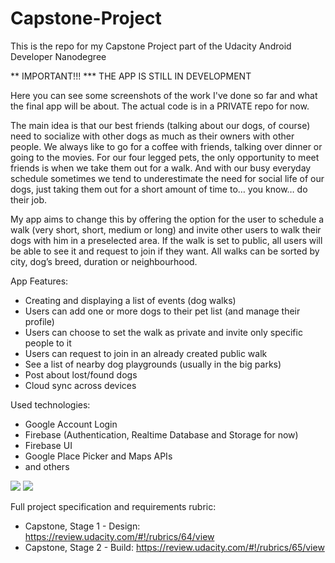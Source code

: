 # Capstone-Project
This is the repo for my Capstone Project part of the Udacity Android Developer Nanodegree

** IMPORTANT!!! *** THE APP IS STILL IN DEVELOPMENT

Here you can see some screenshots of the work I've done so far and what the final app will be about. The actual code is in a PRIVATE repo for now.

The main idea is that our best friends (talking about our dogs, of course) need to socialize with other dogs as much as their owners with other people. We always like to go for a coffee with friends, talking over dinner or going to the movies. For our four legged pets, the only opportunity to meet friends is when we take them out for a walk. And with our busy everyday schedule sometimes we tend to underestimate the need for social life of our dogs, just taking them out for a short amount of time to… you know… do their job.
 
My app aims to change this by offering the option for the user to schedule a walk (very short, short, medium or long) and invite other users to walk their dogs with him in a preselected area. If the walk is set to public, all users will be able to see it and request to join if they want. All walks can be sorted by city, dog’s breed, duration or neighbourhood.

App Features: 
* Creating and displaying a list of events (dog walks)
* Users can add one or more dogs to their pet list (and manage their profile)
* Users can choose to set the walk as private and invite only specific people to it
* Users can request to join in an already created public walk
* See a list of nearby dog playgrounds (usually in the big parks)
* Post about lost/found dogs
* Cloud sync across devices

Used technologies:
* Google Account Login
* Firebase (Authentication, Realtime Database and Storage for now)
* Firebase UI
* Google Place Picker and Maps APIs 
* and others



![](https://lh3.googleusercontent.com/2Lnu6Wf0MFQEFbVMWdaeSfm8EEBRYGlI1PseBhVem_mxzKKvHCgFSSawxyK_vAFtnRLz1F-80uGYIizJJgDz-MGHdODkAbSJ_NRmMPLrYcZepcBVgDhc1b6gNfp3Lb_KAADXO0SIjJnELwhCDzJHsOVPKYWrsnMcC1FHPFiS7x9WQOn1OZiusz6PV8kc7N9-7eWnc3EPMo-IRJfznp1YU7uZy5OON6POdildYzXfZImsNBay7rvnGkpiqvxnbJNiu9CzFrVlfL1CxYYLMPkmeTt6QnvutEtG0OMr1Uhgi3RdTEOyRapl0NIQzX128fykGA85gVGPri0Yq3x8pWpics3Qvu8f1J2rQaJGaqOEOtbe5gw0FBK6cS1WDrG0nvxmpVhSPeNKpZjuPmgnzkpTlP6JKsHTI80j7NvyLICHGlz3wPPFUrwfnf55k3O2zi-FkByYs8qlwz5XJojXFqNXR0-tDp8-YB5su7AC6dJNvmG4EHvUeIVAImQ6yihIhtL87HKvfhi7CXUzxfCw7J_859OwJE9WD_yRtK4V4d90wNjkZTVOtxoypQXeyBy2__1Fa9PKmHUIXdSl0Vcsf77lqg-bskMNuFTny5R-P158=s848-no)
![](https://lh3.googleusercontent.com/tg51wLGGCwBGgNyFUofEMTCOlRKtLCkZMMM1_JKffbxWuuuAjIshyR7P8AeWxS447P-TfyT5xBkQG1N8_4Emge5Ro6yjVNZdjpoOjUnvWSOj7qCMyuzbtms6YYmK58mLfZUPEISITxcD9QZ1YS07qrUuRhogkJ3yD-sGwmG7PAIdJNhjhRDLaancvOZJz3vRmSfWbkbGAv_MrMka_TyGB_wCKj-v9y37NeUHt8sYJO-2VHS22Cks6jhHcJvRPl_07rdfSRylEtTn3Op7yf8Lx-kdj01MgInS5Dmy8ZuLc2qRmyfZWhzpB6C0WRBWcsd9uNKqhoW_HZnI9MHyHhXOFpzGyaiNrh-6MONMhQ0A-e-Z67gaqzgZ00Lnqoianjan4eX3gYtO-hpoUEv9DkppgepCviWlSO2krF_bMLNUwwxRXvmL5NljZ9XsLPkm0u9pnPWB-Sji9M1-wa3nDDF028q3cfEXR6828kLkXeH0wZSXdKsq-qDiYJ52dmDHbT4fPCyp0rAas-LcB3kSDJlm8h8FR5aEmPOCdsl9Shd5N4ADhZ4nH2cN4UQrgCeWAh_rQQnC56H34oF_bbLQygiqK0DYqHaPeM788XYd5fL4=w1131-h848-no)


Full project specification and requirements rubric: 
 * Capstone, Stage 1 - Design: https://review.udacity.com/#!/rubrics/64/view
 * Capstone, Stage 2 - Build:  https://review.udacity.com/#!/rubrics/65/view
